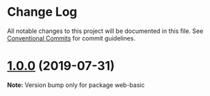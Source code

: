 # Change Log

All notable changes to this project will be documented in this file.
See [Conventional Commits](https://conventionalcommits.org) for commit guidelines.

# [1.0.0](https://github.com/rzane/react-baseline-inputs/compare/v0.6.12...v1.0.0) (2019-07-31)

**Note:** Version bump only for package web-basic

